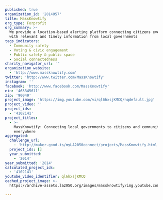```yaml
---
published: true
organization_id: '2014057'
title: MassKnowtify
org_type: Forprofit
org_summary: >-
  We provide a location-based alerting platform connecting citizens everywhere
  with relevant and timely information from local governments
tags_indicators:
  - Community safety
  - Voting & civic engagement
  - Public safety & public space
  - Social connectedness
charity_navigator_url: ''
organization_website:
  - 'http://www.massknowtify.com'
twitter: 'http://www.twitter.com/MassKnowtify'
instagram: ''
facebook: 'http://www.facebook.com/MassKnowtify'
ein: '463345611'
zip: '90049'
project_image: 'https://img.youtube.com/vi/ql6hxsjKMCQ/hqdefault.jpg'
project_video: ''
project_ids:
  - '4102141'
project_titles:
  - >-
    MassKnowtify: Connecting local governments to citizens and communities
    everywhere
aggregated:
  challenge_url:
    - 'http://maker.good.is/myLA2050connect/projects/MassKnowtify.html'
  project_ids: []
  year_submitted:
    - '2014'
year_submitted: '2014'
calculated_project_ids:
  - '4102141'
youtube_video_identifier: ql6hxsjKMCQ
cached_project_image: >-
  https://archive-assets.la2050.org/images/massknowtify/img.youtube.com/vi/ql6hxsjKMCQ/hqdefault.jpg

---
```

